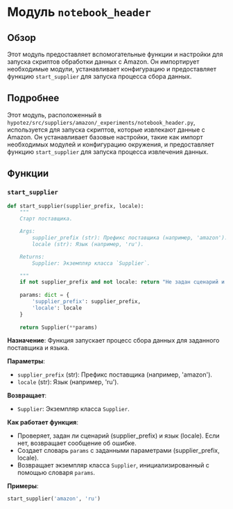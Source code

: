 # Модуль `notebook_header`

## Обзор

Этот модуль предоставляет вспомогательные функции и настройки для запуска скриптов обработки данных с Amazon. Он импортирует необходимые модули, устанавливает конфигурацию и предоставляет функцию `start_supplier` для запуска процесса сбора данных.

## Подробнее

Этот модуль, расположенный в `hypotez/src/suppliers/amazon/_experiments/notebook_header.py`, используется для запуска скриптов, которые извлекают данные с Amazon. Он устанавливает базовые настройки, такие как импорт необходимых модулей и конфигурацию окружения, и предоставляет функцию `start_supplier` для запуска процесса извлечения данных.

## Функции

### `start_supplier`

```python
def start_supplier(supplier_prefix, locale):
    """ 
    Старт поставщика.

    Args:
        supplier_prefix (str): Префикс поставщика (например, 'amazon').
        locale (str): Язык (например, 'ru').

    Returns:
        Supplier: Экземпляр класса `Supplier`.

    """
    if not supplier_prefix and not locale: return "Не задан сценарий и язык"
    
    params: dict = {
        'supplier_prefix': supplier_prefix,
        'locale': locale
    }
    
    return Supplier(**params)
```

**Назначение**: Функция запускает процесс сбора данных для заданного поставщика и языка.

**Параметры**:

- `supplier_prefix` (str): Префикс поставщика (например, 'amazon').
- `locale` (str): Язык (например, 'ru').

**Возвращает**:

- `Supplier`: Экземпляр класса `Supplier`.

**Как работает функция**:

- Проверяет, задан ли сценарий (supplier_prefix) и язык (locale). Если нет, возвращает сообщение об ошибке.
- Создает словарь `params` с заданными параметрами (supplier_prefix, locale).
- Возвращает экземпляр класса `Supplier`, инициализированный с помощью словаря `params`.

**Примеры**:

```python
start_supplier('amazon', 'ru')